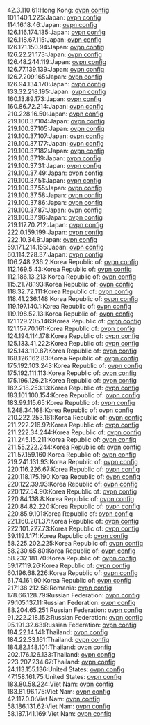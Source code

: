 42.3.110.61:Hong Kong: [ovpn config](vpn/42_3_110_61.ovpn)  
101.140.1.225:Japan: [ovpn config](vpn/101_140_1_225.ovpn)  
114.16.18.46:Japan: [ovpn config](vpn/114_16_18_46.ovpn)  
126.116.174.135:Japan: [ovpn config](vpn/126_116_174_135.ovpn)  
126.118.67.115:Japan: [ovpn config](vpn/126_118_67_115.ovpn)  
126.121.150.94:Japan: [ovpn config](vpn/126_121_150_94.ovpn)  
126.22.21.173:Japan: [ovpn config](vpn/126_22_21_173.ovpn)  
126.48.244.119:Japan: [ovpn config](vpn/126_48_244_119.ovpn)  
126.77.139.139:Japan: [ovpn config](vpn/126_77_139_139.ovpn)  
126.7.209.165:Japan: [ovpn config](vpn/126_7_209_165.ovpn)  
126.94.134.170:Japan: [ovpn config](vpn/126_94_134_170.ovpn)  
133.32.218.195:Japan: [ovpn config](vpn/133_32_218_195.ovpn)  
160.13.89.173:Japan: [ovpn config](vpn/160_13_89_173.ovpn)  
160.86.72.214:Japan: [ovpn config](vpn/160_86_72_214.ovpn)  
210.228.16.50:Japan: [ovpn config](vpn/210_228_16_50.ovpn)  
219.100.37.104:Japan: [ovpn config](vpn/219_100_37_104.ovpn)  
219.100.37.105:Japan: [ovpn config](vpn/219_100_37_105.ovpn)  
219.100.37.107:Japan: [ovpn config](vpn/219_100_37_107.ovpn)  
219.100.37.177:Japan: [ovpn config](vpn/219_100_37_177.ovpn)  
219.100.37.182:Japan: [ovpn config](vpn/219_100_37_182.ovpn)  
219.100.37.19:Japan: [ovpn config](vpn/219_100_37_19.ovpn)  
219.100.37.31:Japan: [ovpn config](vpn/219_100_37_31.ovpn)  
219.100.37.49:Japan: [ovpn config](vpn/219_100_37_49.ovpn)  
219.100.37.51:Japan: [ovpn config](vpn/219_100_37_51.ovpn)  
219.100.37.55:Japan: [ovpn config](vpn/219_100_37_55.ovpn)  
219.100.37.58:Japan: [ovpn config](vpn/219_100_37_58.ovpn)  
219.100.37.86:Japan: [ovpn config](vpn/219_100_37_86.ovpn)  
219.100.37.87:Japan: [ovpn config](vpn/219_100_37_87.ovpn)  
219.100.37.96:Japan: [ovpn config](vpn/219_100_37_96.ovpn)  
219.117.70.212:Japan: [ovpn config](vpn/219_117_70_212.ovpn)  
222.0.159.199:Japan: [ovpn config](vpn/222_0_159_199.ovpn)  
222.10.34.8:Japan: [ovpn config](vpn/222_10_34_8.ovpn)  
59.171.214.155:Japan: [ovpn config](vpn/59_171_214_155.ovpn)  
60.114.228.37:Japan: [ovpn config](vpn/60_114_228_37.ovpn)  
106.248.236.2:Korea Republic of: [ovpn config](vpn/106_248_236_2.ovpn)  
112.169.5.43:Korea Republic of: [ovpn config](vpn/112_169_5_43.ovpn)  
112.186.13.213:Korea Republic of: [ovpn config](vpn/112_186_13_213.ovpn)  
115.21.78.193:Korea Republic of: [ovpn config](vpn/115_21_78_193.ovpn)  
118.32.72.111:Korea Republic of: [ovpn config](vpn/118_32_72_111.ovpn)  
118.41.236.148:Korea Republic of: [ovpn config](vpn/118_41_236_148.ovpn)  
119.197.140.1:Korea Republic of: [ovpn config](vpn/119_197_140_1.ovpn)  
119.198.52.13:Korea Republic of: [ovpn config](vpn/119_198_52_13.ovpn)  
121.129.205.146:Korea Republic of: [ovpn config](vpn/121_129_205_146.ovpn)  
121.157.70.161:Korea Republic of: [ovpn config](vpn/121_157_70_161.ovpn)  
124.194.114.178:Korea Republic of: [ovpn config](vpn/124_194_114_178.ovpn)  
125.133.41.222:Korea Republic of: [ovpn config](vpn/125_133_41_222.ovpn)  
125.143.110.87:Korea Republic of: [ovpn config](vpn/125_143_110_87.ovpn)  
168.126.162.83:Korea Republic of: [ovpn config](vpn/168_126_162_83.ovpn)  
175.192.103.243:Korea Republic of: [ovpn config](vpn/175_192_103_243.ovpn)  
175.192.111.113:Korea Republic of: [ovpn config](vpn/175_192_111_113.ovpn)  
175.196.126.21:Korea Republic of: [ovpn config](vpn/175_196_126_21.ovpn)  
182.218.253.13:Korea Republic of: [ovpn config](vpn/182_218_253_13.ovpn)  
183.101.100.154:Korea Republic of: [ovpn config](vpn/183_101_100_154.ovpn)  
183.99.115.65:Korea Republic of: [ovpn config](vpn/183_99_115_65.ovpn)  
1.248.34.168:Korea Republic of: [ovpn config](vpn/1_248_34_168.ovpn)  
210.222.253.161:Korea Republic of: [ovpn config](vpn/210_222_253_161.ovpn)  
211.222.216.97:Korea Republic of: [ovpn config](vpn/211_222_216_97.ovpn)  
211.222.34.244:Korea Republic of: [ovpn config](vpn/211_222_34_244.ovpn)  
211.245.15.211:Korea Republic of: [ovpn config](vpn/211_245_15_211.ovpn)  
211.55.222.244:Korea Republic of: [ovpn config](vpn/211_55_222_244.ovpn)  
211.57.159.160:Korea Republic of: [ovpn config](vpn/211_57_159_160.ovpn)  
219.241.131.93:Korea Republic of: [ovpn config](vpn/219_241_131_93.ovpn)  
220.116.226.67:Korea Republic of: [ovpn config](vpn/220_116_226_67.ovpn)  
220.118.175.190:Korea Republic of: [ovpn config](vpn/220_118_175_190.ovpn)  
220.122.39.93:Korea Republic of: [ovpn config](vpn/220_122_39_93.ovpn)  
220.127.54.90:Korea Republic of: [ovpn config](vpn/220_127_54_90.ovpn)  
220.84.138.8:Korea Republic of: [ovpn config](vpn/220_84_138_8.ovpn)  
220.84.82.220:Korea Republic of: [ovpn config](vpn/220_84_82_220.ovpn)  
220.85.9.101:Korea Republic of: [ovpn config](vpn/220_85_9_101.ovpn)  
221.160.201.37:Korea Republic of: [ovpn config](vpn/221_160_201_37.ovpn)  
222.101.227.73:Korea Republic of: [ovpn config](vpn/222_101_227_73.ovpn)  
39.119.1.171:Korea Republic of: [ovpn config](vpn/39_119_1_171.ovpn)  
58.225.202.225:Korea Republic of: [ovpn config](vpn/58_225_202_225.ovpn)  
58.230.65.80:Korea Republic of: [ovpn config](vpn/58_230_65_80.ovpn)  
58.232.181.70:Korea Republic of: [ovpn config](vpn/58_232_181_70.ovpn)  
59.17.119.26:Korea Republic of: [ovpn config](vpn/59_17_119_26.ovpn)  
60.196.68.226:Korea Republic of: [ovpn config](vpn/60_196_68_226.ovpn)  
61.74.161.90:Korea Republic of: [ovpn config](vpn/61_74_161_90.ovpn)  
217.138.212.58:Romania: [ovpn config](vpn/217_138_212_58.ovpn)  
178.66.128.79:Russian Federation: [ovpn config](vpn/178_66_128_79.ovpn)  
79.105.137.11:Russian Federation: [ovpn config](vpn/79_105_137_11.ovpn)  
88.204.65.251:Russian Federation: [ovpn config](vpn/88_204_65_251.ovpn)  
91.222.218.152:Russian Federation: [ovpn config](vpn/91_222_218_152.ovpn)  
95.191.32.63:Russian Federation: [ovpn config](vpn/95_191_32_63.ovpn)  
184.22.14.141:Thailand: [ovpn config](vpn/184_22_14_141.ovpn)  
184.22.33.161:Thailand: [ovpn config](vpn/184_22_33_161.ovpn)  
184.82.148.101:Thailand: [ovpn config](vpn/184_82_148_101.ovpn)  
202.176.126.133:Thailand: [ovpn config](vpn/202_176_126_133.ovpn)  
223.207.234.67:Thailand: [ovpn config](vpn/223_207_234_67.ovpn)  
24.113.155.136:United States: [ovpn config](vpn/24_113_155_136.ovpn)  
47.158.161.75:United States: [ovpn config](vpn/47_158_161_75.ovpn)  
183.80.58.224:Viet Nam: [ovpn config](vpn/183_80_58_224.ovpn)  
183.81.96.175:Viet Nam: [ovpn config](vpn/183_81_96_175.ovpn)  
42.117.0.0:Viet Nam: [ovpn config](vpn/42_117_0_0.ovpn)  
58.186.131.62:Viet Nam: [ovpn config](vpn/58_186_131_62.ovpn)  
58.187.141.169:Viet Nam: [ovpn config](vpn/58_187_141_169.ovpn)  
